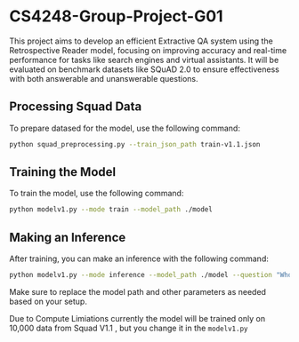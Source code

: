 # CS4248-Group-Project-G01

This project aims to develop an efficient Extractive QA system using the Retrospective Reader model, focusing on improving accuracy and real-time performance for tasks like search engines and virtual assistants. It will be evaluated on benchmark datasets like SQuAD 2.0 to ensure effectiveness with both answerable and unanswerable questions.

## Processing Squad Data 

To prepare datased for the model, use the following command:

```bash
python squad_preprocessing.py --train_json_path train-v1.1.json
```

## Training the Model

To train the model, use the following command:

```bash
python modelv1.py --mode train --model_path ./model
```

## Making an Inference

After training, you can make an inference with the following command:

```bash
python modelv1.py --mode inference --model_path ./model --question "Who wrote the novel '1984'?" --context "'1984' is a dystopian social science fiction novel and cautionary tale written by English writer George Orwell. It was published on 8 June 1949 by Secker & Warburg as Orwell's ninth and final book completed in his lifetime."
```

Make sure to replace the model path and other parameters as needed based on your setup.

Due to Compute Limiations currently the model will be trained only on 10,000 data from Squad V1.1 , but you change it in the `modelv1.py`
